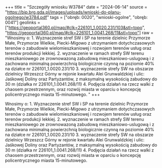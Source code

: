 +++
title = "Szczegóły wniosku W3784"
date = "2024-06-14"
source = "https://bip.brg.gda.pl/images/uploads/wnioski-do-planu-ogolnego/w3784.pdf"
tags = ["obręb: 0020", "wnioski-ogolne", "obręb: 0041"]
geolinks = ["https://geoportal360.pl/map/#clk=226101_1.0020.231/103&stl=topo", "https://geoportal360.pl/map/#clk=226101_1.0041.268/11&stl=topo"]
raw = "Wnosimy o: 1. Wyznaczenie stref SW i SP na terenie dzielnic Przymorze Małe, Przymorze Wielkie, Piecki-Migowo z utrzymaniem dotychczasowych terenów o zabudowie wielomieszkaniowej i rozwojem terenów usług oraz terenów produkcji lekkiej. 2. wyznaczenie w ramach strefy SW terenu mieszkaniowego ze zrownowazoną zabudową mieszkaniowo-uslugową i z zachowana minimalną powierzchnią biologicznie czynną na poziomie 40% na działce nr 226101_1.0020.231/10 3. wyznaczenie strefy SW na obszarze dzielnicy Wrzeszcz Górny w  rejonie kwartału Alei Grunwaldzkiej i ulic: Jaśkowej Doliny oraz Partyzantów, z maksymalną  wysokością zabudowy do 30 m (działka nr 226101_1.0041.268/11) 4. Podjęcia działań na rzecz walki z chaosem przestrzennym, oraz rozwój miasta w oparciu o koncepcję policentrycznego miasta 15-minutowego. "
+++

Wnosimy o: 1. Wyznaczenie stref SW i SP na terenie dzielnic Przymorze Małe,
Przymorze Wielkie, Piecki-Migowo z utrzymaniem dotychczasowych terenów o zabudowie
wielomieszkaniowej i rozwojem terenów usług oraz terenów produkcji lekkiej. 2. wyznaczenie w
ramach strefy SW terenu mieszkaniowego ze zrownowazoną zabudową mieszkaniowo-uslugową
i z zachowana minimalną powierzchnią biologicznie czynną na poziomie 40% na działce nr
226101_1.0020.231/10 3. wyznaczenie strefy SW na obszarze dzielnicy Wrzeszcz Górny w
 rejonie kwartału Alei Grunwaldzkiej i ulic: Jaśkowej Doliny oraz Partyzantów, z maksymalną
 wysokością zabudowy do 30 m (działka nr 226101_1.0041.268/11) 4. Podjęcia działań na rzecz
walki z chaosem przestrzennym, oraz rozwój miasta w oparciu o koncepcję policentrycznego
miasta 15-minutowego.



